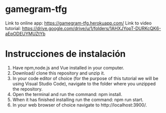 # gamegram-tfg

Link to online app: https://gamegram-tfg.herokuapp.com/
Link to video tutorial: https://drive.google.com/drive/u/1/folders/1AHXJYopT-DURKcQK6-aEpODEUYMUZtYb

# Instrucciones de instalación

1. Have npm,node.js and Vue installed in your computer.
2. Download/ clone this repository and unzip it.
3. In your code editor of choice (for the purpose of this tutorial we will be using Visual Studio Code), navigate to the folder where you unzipped the repository.
4. Open the terminal and run the command: npm install.
5. When it has finished installing run the command: npm run start.
6. In your web browser of choice navigate to http://localhost:3900/.

